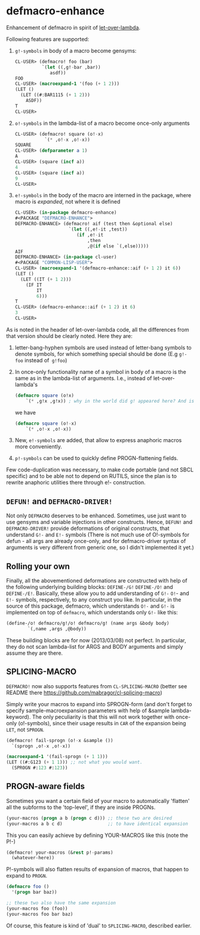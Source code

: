 defmacro-enhance
================

Enhancement of defmacro in spirit of [let-over-lambda](http://www.letoverlambda.com/index.cl/toc).

Following features are supported:

1.  `g!-symbols` in body of a macro become gensyms:

    ```lisp
    CL-USER> (defmacro! foo (bar)
              `(let ((,g!-bar ,bar))
                 asdf))
    FOO
    CL-USER> (macroexpand-1 '(foo (+ 1 2)))
    (LET ()
      (LET ((#:BAR1115 (+ 1 2)))
        ASDF))
    T
    CL-USER>
    ```

2.  `o!-symbols` in the lambda-list of a macro become once-only arguments

    ```lisp
    CL-USER> (defmacro! square (o!-x)
               `(* ,o!-x ,o!-x))
    SQUARE
    CL-USER> (defparameter a 1)
    A
    CL-USER> (square (incf a))
    4
    CL-USER> (square (incf a))
    9
    CL-USER>
    ```

3.  `e!-symbols` in the body of the macro are interned in the package,
where macro is *expanded*, not where it is defined

    ```lisp
    CL-USER> (in-package defmacro-enhance)
    #<PACKAGE "DEFMACRO-ENHANCE">
    DEFMACRO-ENHANCE> (defmacro! aif (test then &optional else)
                        `(let ((,e!-it ,test))
                           (if ,e!-it
                               ,then
                               ,@(if else `(,else)))))
    AIF
    DEFMACRO-ENHANCE> (in-package cl-user)
    #<PACKAGE "COMMON-LISP-USER">
    CL-USER> (macroexpand-1 '(defmacro-enhance::aif (+ 1 2) it 6))
    (LET ()
      (LET ((IT (+ 1 2)))
        (IF IT
            IT
            6)))
    T
    CL-USER> (defmacro-enhance::aif (+ 1 2) it 6)
    3
    CL-USER>
    ```

As is noted in the header of let-over-lambda code, all the differences from that
version should be clearly noted.
Here they are:

1.  letter-bang-hyphen symbols are used instead of letter-bang symbols to denote symbols,
    for which something special should be done (E.g `g!-foo` instead of` g!foo`)

2.  In once-only functionality name of a symbol in body of a macro is the same as in the
    lambda-list of arguments. I.e., instead of let-over-lambda's

    ```lisp
    (defmacro square (o!x)
        `(* ,g!x ,g!x)) ; why in the world did g! appeared here? And is o! still accessible?
    ```

    we have

    ```lisp
    (defmacro square (o!-x)
        `(* ,o!-x ,o!-x))
    ```

3.  New, `e!-symbols` are added, that allow to express anaphoric macros more conveniently.

4.  `p!-symbols` can be used to quickly define PROGN-flattening fields.

Few code-duplication was necessary, to make code portable (and not SBCL specific) and to be
able not to depend on RUTILS, since the plan is to rewrite anaphoric utilities there through e!- construction.

`DEFUN!` and `DEFMACRO-DRIVER!`
---------------------------

Not only `DEFMACRO` deserves to be enhanced. Sometimes, use just want to use gensyms and
variable injections in other constructs. Hence, `DEFUN!` and `DEFMACRO-DRIVER!` provide
deformations of original constructs, that understand `G!-` and `E!-` symbols
(There is not much use of O!-symbols for defun - all args are already once-only,
and for defmacro-driver syntax of arguments is very different from generic one, so
I didn't implemented it yet.)

Rolling your own
----------------

Finally, all the abovementioned deformations are constructed with help of the following
underlying building blocks: `DEFINE-/G!` `DEFINE-/O!` and `DEFINE-/E!`.
Basically, these allow you to add understanding of `G!-` `O!`- and `E!-` symbols, respectively,
to any construct you like.
In particular, in the source of this package, defmacro, which understands `O!-` and `G!-`
is implemented on top of `defmacro`, which understands only `G!-` like this:
    
```lisp
(define-/o! defmacro/g!/o! defmacro/g! (name args &body body)
        `(,name ,args ,@body))
```

These building blocks are for now (2013/03/08) not perfect. In particular, they do not
scan lambda-list for ARGS and BODY arguments and simply assume they are there.

SPLICING-MACRO
--------------

`DEFMACRO!` now also supports features from `CL-SPLICING-MACRO` (better see
README there https://github.com/mabragor/cl-splicing-macro)

Simply write your macros to expand into SPROGN-form (and don't forget to specify
sample-macroexpansion parameters with help of &sample lambda-keyword).
The only peculiarity is that this will not work together with once-only (o!-symbols),
since their usage results in `CAR` of the expansion being `LET`, not `SPROGN`.

```lisp
(defmacro! fail-sprogn (o!-x &sample ())
  `(sprogn ,o!-x ,o!-x))

(macroexpand-1 '(fail-sprogn (+ 1 1)))
(LET ((#:G123 (+ 1 1))) ;; not what you would want.
  (SPROGN #:123 #:123))
```

PROGN-aware fields
------------------

Sometimes you want a certain field of your macro to automatically 'flatten'
all the subforms to the 'top-level', if they are inside PROGNs.

```lisp
(your-macros (progn a b (progn c d))) ;; these two are desired
(your-macros a b c d)                 ;; to have identical expansion
```

This you can easily achieve by defining YOUR-MACROS like this (note the P!-)
```lisp
(defmacro! your-macros (&rest p!-params)
  (whatever-here))
```

P!-symbols will also flatten results of expansion of macros, that
happen to expand to `PROGN`.
```lisp
(defmacro foo ()
  '(progn bar baz))

;; these two also have the same expansion
(your-macros foo (foo))
(your-macros foo bar baz)
```

Of course, this feature is kind of 'dual' to `SPLICING-MACRO`,
described earlier.
